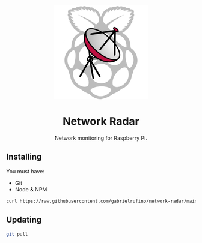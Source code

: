 <p align="center">
  <img width="250px" src="./assets/logo.png">
  <h1 align="center">Network Radar</h1>
  <p align="center">Network monitoring for Raspberry Pi.</p>
</p>


## Installing

You must have:

* Git
* Node & NPM

```bash
curl https://raw.githubusercontent.com/gabrielrufino/network-radar/main/scripts/install.sh | bash
```

## Updating

```bash
git pull
```
